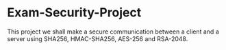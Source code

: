 # Exam-Security-Project
This project we shall make a secure communication between a client and a server using SHA256, HMAC-SHA256, AES-256 and RSA-2048.
